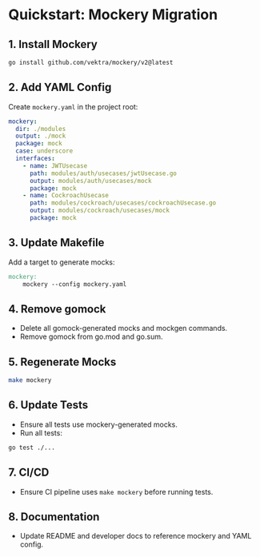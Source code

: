 # Quickstart: Mockery Migration

## 1. Install Mockery
```sh
go install github.com/vektra/mockery/v2@latest
```

## 2. Add YAML Config
Create `mockery.yaml` in the project root:
```yaml
mockery:
  dir: ./modules
  output: ./mock
  package: mock
  case: underscore
  interfaces:
    - name: JWTUsecase
      path: modules/auth/usecases/jwtUsecase.go
      output: modules/auth/usecases/mock
      package: mock
    - name: CockroachUsecase
      path: modules/cockroach/usecases/cockroachUsecase.go
      output: modules/cockroach/usecases/mock
      package: mock
```

## 3. Update Makefile
Add a target to generate mocks:
```makefile
mockery:
	mockery --config mockery.yaml
```

## 4. Remove gomock
- Delete all gomock-generated mocks and mockgen commands.
- Remove gomock from go.mod and go.sum.

## 5. Regenerate Mocks
```sh
make mockery
```

## 6. Update Tests
- Ensure all tests use mockery-generated mocks.
- Run all tests:
```sh
go test ./...
```

## 7. CI/CD
- Ensure CI pipeline uses `make mockery` before running tests.

## 8. Documentation
- Update README and developer docs to reference mockery and YAML config.

